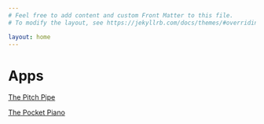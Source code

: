 ```yaml
---
# Feel free to add content and custom Front Matter to this file.
# To modify the layout, see https://jekyllrb.com/docs/themes/#overriding-theme-defaults

layout: home
---
```


# Apps

[The Pitch Pipe](/apps/the_pitch_pipe.html)

[The Pocket Piano](/apps/the_pocket_piano.html)